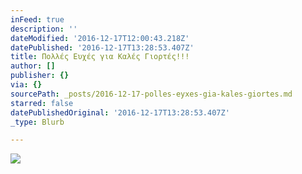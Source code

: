 ```yaml
---
inFeed: true
description: ''
dateModified: '2016-12-17T12:00:43.218Z'
datePublished: '2016-12-17T13:28:53.407Z'
title: Πολλές Ευχές για Καλές Γιορτές!!!
author: []
publisher: {}
via: {}
sourcePath: _posts/2016-12-17-polles-eyxes-gia-kales-giortes.md
starred: false
datePublishedOriginal: '2016-12-17T13:28:53.407Z'
_type: Blurb

---
```

![](https://the-grid-user-content.s3-us-west-2.amazonaws.com/f2bb41a5-7ae4-44c3-be08-c8156e90458f.gif)